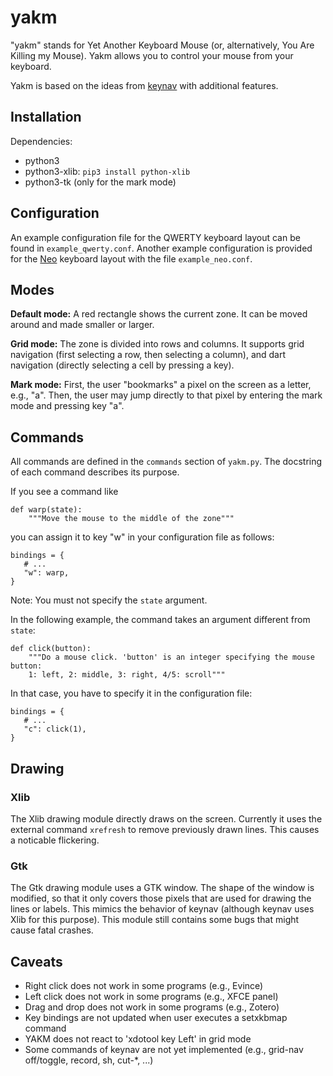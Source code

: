 yakm
======

"yakm" stands for Yet Another Keyboard Mouse (or, alternatively, You Are Killing my Mouse).
Yakm allows you to control your mouse from your keyboard.

Yakm is based on the ideas from [keynav](https://github.com/jordansissel/keynav) with additional features.


Installation
---

Dependencies:
* python3
* python3-xlib: `pip3 install python-xlib`
* python3-tk (only for the mark mode)


Configuration
---
An example configuration file for the QWERTY keyboard layout can be found in `example_qwerty.conf`.
Another example configuration is provided for the [Neo](http://neo-layout.org/) keyboard layout with the file `example_neo.conf`.


Modes
---

**Default mode:**
A red rectangle shows the current zone. 
It can be moved around and made smaller or larger.

**Grid mode:**
The zone is divided into rows and columns.
It supports grid navigation (first selecting a row, then selecting a column),
and dart navigation (directly selecting a cell by pressing a key).

**Mark mode:**
First, the user "bookmarks" a pixel on the screen as a letter, e.g., "a".
Then, the user may jump directly to that pixel by entering the mark mode and pressing key "a".


Commands
---

All commands are defined in the `commands` section of `yakm.py`.
The docstring of each command describes its purpose.

If you see a command like

    def warp(state):
        """Move the mouse to the middle of the zone"""

you can assign it to key "w" in your configuration file as follows:

    bindings = {
       # ...
       "w": warp,
    }

Note: You must not specify the `state` argument.

In the following example, the command takes an argument different from `state`: 

    def click(button):
        """Do a mouse click. 'button' is an integer specifying the mouse button:
        1: left, 2: middle, 3: right, 4/5: scroll"""

In that case, you have to specify it in the configuration file:

    bindings = {
       # ...
       "c": click(1),
    }

Drawing
---

### Xlib
The Xlib drawing module directly draws on the screen.
Currently it uses the external command `xrefresh` to remove previously drawn lines.
This causes a noticable flickering.

### Gtk
The Gtk drawing module uses a GTK window. 
The shape of the window is modified, so that it only covers those pixels that are used for drawing the lines or labels.
This mimics the behavior of keynav (although keynav uses Xlib for this purpose). 
This module still contains some bugs that might cause fatal crashes.

Caveats
---

* Right click does not work in some programs (e.g., Evince)
* Left click does not work in some programs (e.g., XFCE panel)
* Drag and drop does not work in some programs (e.g., Zotero)
* Key bindings are not updated when user executes a setxkbmap command
* YAKM does not react to 'xdotool key Left' in grid mode
* Some commands of keynav are not yet implemented (e.g., grid-nav off/toggle, record, sh, cut-\*, ...)

